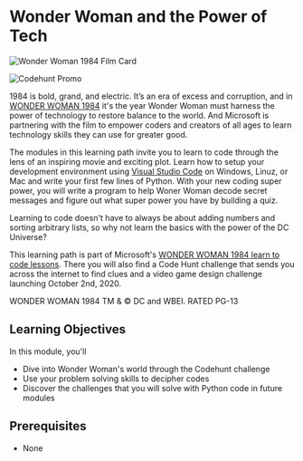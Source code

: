 # Wonder Woman and the Power of Tech

![Wonder Woman 1984 Film Card]()

![Codehunt Promo]()

1984 is bold, grand, and electric. It’s an era of excess and corruption, and in [WONDER WOMAN 1984](https://www.wonderwomanfilm.com/) it's the year Wonder Woman must harness the power of technology to restore balance to the world. And Microsoft is partnering with the film to empower coders and creators of all ages to learn technology skills they can use for greater good.

The modules in this learning path invite you to learn to code through the lens of an inspiring movie and exciting plot. Learn how to setup your development environment using [Visual Studio Code](https://code.visualstudio.com/learn/) on Windows, Linuz, or Mac and write your first few lines of Python. With your new coding super power, you will write a program to help Woner Woman decode secret messages and figure out what super power you have by building a quiz. 

Learning to code doesn't have to always be about adding numbers and sorting arbitrary lists, so why not learn the basics with the power of the DC Universe?

This learning path is part of Microsoft's [WONDER WOMAN 1984 learn to code lessons](https://www.microsoft.com/inculture/wonderwoman-1984/). There you will also find a Code Hunt challenge that sends you across the internet to find clues and a video game design challenge launching October 2nd, 2020.

WONDER WOMAN 1984 TM & © DC and WBEI. RATED PG-13

## Learning Objectives

In this module, you'll
- Dive into Wonder Woman's world through the Codehunt challenge
- Use your problem solving skills to decipher codes
- Discover the challenges that you will solve with Python code in future modules

## Prerequisites

- None